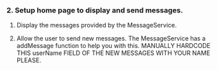 ### 2. Setup home page to display and send messages.

1. Display the messages provided by the MessageService.

2. Allow the user to send new messages.  The MessageService has a addMessage function to help you with this.  MANUALLY HARDCODE THIS userName FIELD OF THE NEW MESSAGES WITH YOUR NAME PLEASE.
